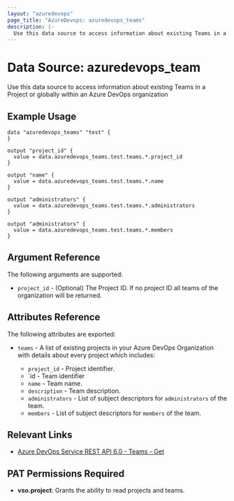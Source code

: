 ```yaml
---
layout: "azuredevops"
page_title: "AzureDevops: azuredevops_teams"
description: |-
  Use this data source to access information about existing Teams in a Project or globally within an Azure DevOps organization
---
```


# Data Source: azuredevops_team

Use this data source to access information about existing Teams in a Project or globally within an Azure DevOps organization

## Example Usage

```hcl
data "azuredevops_teams" "test" {
}

output "project_id" {
  value = data.azuredevops_teams.test.teams.*.project_id
}

output "name" {
  value = data.azuredevops_teams.test.teams.*.name
}

output "administrators" {
  value = data.azuredevops_teams.test.teams.*.administrators
}

output "administrators" {
  value = data.azuredevops_teams.test.teams.*.members
}
```

## Argument Reference

The following arguments are supported:

- `project_id` - (Optional) The Project ID. If no project ID all teams of the organization will be returned.

## Attributes Reference

The following attributes are exported:

- `teams` - A list of existing projects in your Azure DevOps Organization with details about every project which includes:

  - `project_id` - Project identifier.
  - `id - Team identifier
  - `name` - Team name.
  - `description` - Team description.
  - `administrators` - List of subject descriptors for `administrators` of the team.
  - `members` - List of subject descriptors for `members` of the team.

## Relevant Links

- [Azure DevOps Service REST API 6.0 - Teams - Get](https://docs.microsoft.com/en-us/rest/api/azure/devops/core/teams/get?view=azure-devops-rest-6.0)

## PAT Permissions Required

- **vso.project**:	Grants the ability to read projects and teams.
